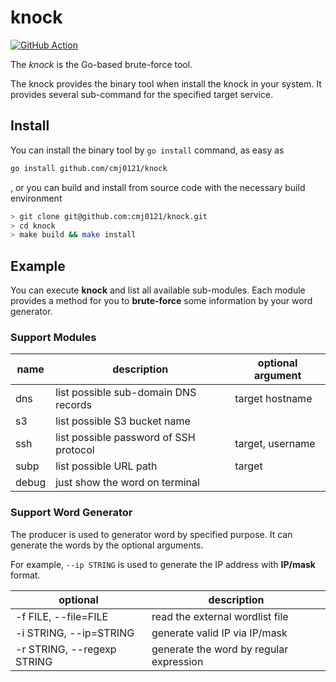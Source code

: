 # knock #
[![GitHub Action][0]][1]

The *knock* is the Go-based brute-force tool.

The knock provides the binary tool when install the knock in your system.
It provides several sub-command for the specified target service.


## Install
You can install the binary tool by `go install` command, as easy as

```bash
go install github.com/cmj0121/knock
```
, or you can build and install from source code with the necessary build environment

```bash
> git clone git@github.com:cmj0121/knock.git
> cd knock
> make build && make install
```

## Example
You can execute **knock** and list all available sub-modules. Each module provides
a method for you to **brute-force** some information by your word generator.

### Support Modules

| name  | description                            | optional argument  |
|-------|----------------------------------------|--------------------|
| dns   | list possible sub-domain DNS records   | target hostname    |
| s3    | list possible S3 bucket name           |                    |
| ssh   | list possible password of SSH protocol | target, username   |
| subp  | list possible URL path                 | target             |
| debug | just show the word on terminal         |                    |

### Support Word Generator

The producer is used to generator word by specified purpose. It can generate
the words by the optional arguments.

For example, `--ip STRING` is used to generate the IP address with **IP/mask** format.

| optional                   | description                             |
|----------------------------|-----------------------------------------|
| -f FILE, --file=FILE       | read the external wordlist file         |
| -i STRING, --ip=STRING     | generate valid IP via IP/mask           |
| -r STRING, --regexp STRING | generate the word by regular expression |


[0]: https://github.com/cmj0121/knock/actions/workflows/pipeline.yml/badge.svg
[1]: https://github.com/cmj0121/knock/actions
